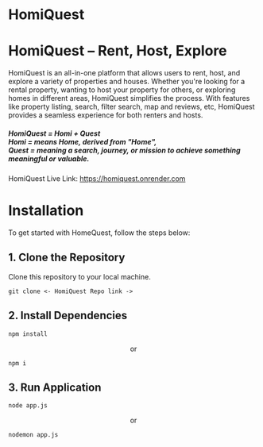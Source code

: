 # HomiQuest

# HomiQuest – Rent, Host, Explore

HomiQuest is an all-in-one platform that allows users to rent, host, and explore a variety of properties and houses. 
Whether you're looking for a rental property, wanting to host your property for others, or exploring homes in different areas, HomiQuest simplifies the process. 
With features like property listing, search, filter search, map and reviews, etc, HomiQuest provides a seamless experience for both renters and hosts.

<h5><i>
  HomiQuest = Homi + Quest <br>
  Homi = means Home, derived from "Home", <br>
  Quest = meaning a search, journey, or mission to achieve something meaningful or valuable.
</i></h5>

HomiQuest Live Link: <a href="https://homiquest.onrender.com">https://homiquest.onrender.com</a>

# Installation

To get started with HomeQuest, follow the steps below:

<h2>1. Clone the Repository</h2>
<p>Clone this repository to your local machine.</p>

```
git clone <- HomiQuest Repo link ->
```

<h2>2. Install Dependencies</h2>

```
npm install
```

<p align="center">or</p>

```
npm i
```

<h2>3. Run Application</h2>

```
node app.js
```

<p align="center">or</p>

```
nodemon app.js
```
